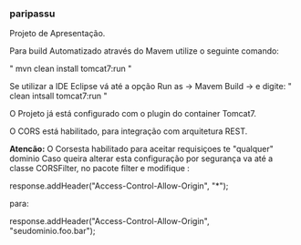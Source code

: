 ### paripassu ##

Projeto de Apresentação.

Para build Automatizado através do Mavem utilize o seguinte comando:

 " mvn clean install tomcat7:run " <p/>
Se utilizar a IDE Eclipse vá até a opção  Run as -> Mavem Build -> e digite:  " clean intsall tomcat7:run " 


O Projeto já está configurado com o plugin do container Tomcat7.

O CORS está habilitado, para integração com arquitetura REST.

<b>Atencão:</b> 
O Corsesta habilitado para aceitar requisiçoes te "qualquer" dominio 
Caso queira alterar esta configuração por segurança va até a classe CORSFilter,
no pacote filter e modifique : <p/>
response.addHeader("Access-Control-Allow-Origin", "*"); <p/>
para: <p/>
response.addHeader("Access-Control-Allow-Origin", "seudominio.foo.bar");





